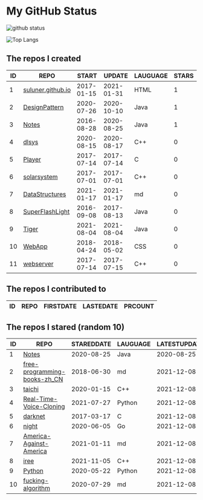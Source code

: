 # My GitHub Status

<img src="https://github-readme-stats-1.yihong0618.vercel.app/api?username=ThaddeusJiang&show_icons=true&&&hide_title=true&count_private=true" alt="github status" />

![Top Langs](https://github-readme-stats-1.yihong0618.vercel.app/api/top-langs/?username=ThaddeusJiang&layout=compact)

<!--START_SECTION:my_github-->
## The repos I created
| ID |                               REPO                                |   START    |   UPDATE   | LAUGUAGE | STARS |
|----|-------------------------------------------------------------------|------------|------------|----------|-------|
|  1 | [suluner.github.io](https://github.com/suluner/suluner.github.io) | 2017-01-15 | 2021-01-31 | HTML     |     1 |
|  2 | [DesignPattern](https://github.com/suluner/DesignPattern)         | 2020-07-26 | 2020-10-10 | Java     |     1 |
|  3 | [Notes](https://github.com/suluner/Notes)                         | 2016-08-28 | 2020-08-25 | Java     |     1 |
|  4 | [dlsys](https://github.com/suluner/dlsys)                         | 2020-08-15 | 2020-08-17 | C++      |     0 |
|  5 | [Player](https://github.com/suluner/Player)                       | 2017-07-14 | 2017-07-14 | C        |     0 |
|  6 | [solarsystem](https://github.com/suluner/solarsystem)             | 2017-07-01 | 2017-07-01 | C++      |     0 |
|  7 | [DataStructures](https://github.com/suluner/DataStructures)       | 2021-01-17 | 2021-01-17 | md       |     0 |
|  8 | [SuperFlashLight](https://github.com/suluner/SuperFlashLight)     | 2016-09-08 | 2017-08-13 | Java     |     0 |
|  9 | [Tiger](https://github.com/suluner/Tiger)                         | 2021-08-04 | 2021-08-04 | Java     |     0 |
| 10 | [WebApp](https://github.com/suluner/WebApp)                       | 2018-04-24 | 2018-05-02 | CSS      |     0 |
| 11 | [webserver](https://github.com/suluner/webserver)                 | 2017-07-14 | 2017-07-15 | C++      |     0 |

## The repos I contributed to
| ID | REPO | FIRSTDATE | LASTEDATE | PRCOUNT |
|----|------|-----------|-----------|---------|

## The repos I stared (random 10)
| ID |                                           REPO                                            | STAREDDATE | LAUGUAGE | LATESTUPDATE |
|----|-------------------------------------------------------------------------------------------|------------|----------|--------------|
|  1 | [Notes](https://github.com/suluner/Notes)                                                 | 2020-08-25 | Java     | 2020-08-25   |
|  2 | [free-programming-books-zh_CN](https://github.com/justjavac/free-programming-books-zh_CN) | 2018-06-30 | md       | 2021-12-08   |
|  3 | [taichi](https://github.com/taichi-dev/taichi)                                            | 2020-01-15 | C++      | 2021-12-08   |
|  4 | [Real-Time-Voice-Cloning](https://github.com/CorentinJ/Real-Time-Voice-Cloning)           | 2021-07-27 | Python   | 2021-12-08   |
|  5 | [darknet](https://github.com/pjreddie/darknet)                                            | 2017-03-17 | C        | 2021-12-08   |
|  6 | [night](https://github.com/talkgo/night)                                                  | 2020-06-05 | Go       | 2021-12-08   |
|  7 | [America-Against-America](https://github.com/zealotCE/America-Against-America)            | 2021-01-11 | md       | 2021-12-08   |
|  8 | [iree](https://github.com/google/iree)                                                    | 2021-11-05 | C++      | 2021-12-08   |
|  9 | [Python](https://github.com/TheAlgorithms/Python)                                         | 2020-05-22 | Python   | 2021-12-08   |
| 10 | [fucking-algorithm](https://github.com/labuladong/fucking-algorithm)                      | 2020-07-29 | md       | 2021-12-08   |

<!--END_SECTION:my_github-->